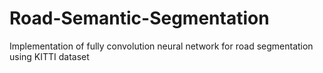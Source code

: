 # Road-Semantic-Segmentation
Implementation of fully convolution neural network for road segmentation using KITTI dataset
